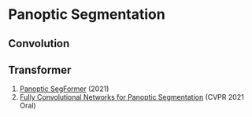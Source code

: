 # Panoptic Segmentation
## Convolution

## Transformer
1. [Panoptic SegFormer](https://arxiv.org/abs/2109.03814) (2021)
2. [Fully Convolutional Networks for Panoptic Segmentation](https://arxiv.org/abs/2012.00720) (CVPR 2021 Oral)

